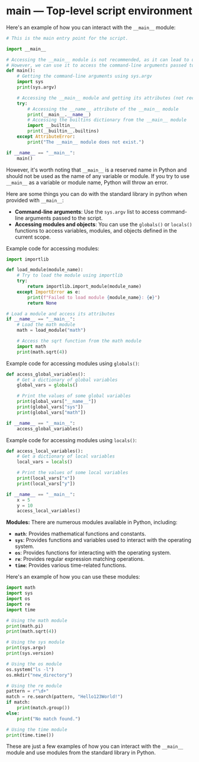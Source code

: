 # __main__ — Top-level script environment

Here's an example of how you can interact with the `__main__` module:
```python
# This is the main entry point for the script.

import __main__

# Accessing the __main__ module is not recommended, as it can lead to unexpected behavior.
# However, we can use it to access the command-line arguments passed to the script.
def main():
    # Getting the command-line arguments using sys.argv
    import sys
    print(sys.argv)

    # Accessing the __main__ module and getting its attributes (not recommended)
    try:
        # Accessing the __name__ attribute of the __main__ module
        print(__main__.__name__)
        # Accessing the builtins dictionary from the __main__ module
        import __builtin__
        print(__builtin__.builtins)
    except AttributeError:
        print("The __main__ module does not exist.")

if __name__ == "__main__":
    main()
```

However, it's worth noting that `__main__` is a reserved name in Python and should not be used as the name of any variable or module. If you try to use `__main__` as a variable or module name, Python will throw an error.

Here are some things you can do with the standard library in python when provided with `__main__`:

*   **Command-line arguments**: Use the `sys.argv` list to access command-line arguments passed to the script.
*   **Accessing modules and objects**: You can use the `globals()` or `locals()` functions to access variables, modules, and objects defined in the current scope.

Example code for accessing modules:
```python
import importlib

def load_module(module_name):
    # Try to load the module using importlib
    try:
        return importlib.import_module(module_name)
    except ImportError as e:
        print(f"Failed to load module {module_name}: {e}")
        return None

# Load a module and access its attributes
if __name__ == "__main__":
    # Load the math module
    math = load_module("math")

    # Access the sqrt function from the math module
    import math
    print(math.sqrt(4))
```

Example code for accessing modules using `globals()`:
```python
def access_global_variables():
    # Get a dictionary of global variables
    global_vars = globals()

    # Print the values of some global variables
    print(global_vars["__name__"])
    print(global_vars["sys"])
    print(global_vars["math"])

if __name__ == "__main__":
    access_global_variables()
```

Example code for accessing modules using `locals()`:
```python
def access_local_variables():
    # Get a dictionary of local variables
    local_vars = locals()

    # Print the values of some local variables
    print(local_vars["x"])
    print(local_vars["y"])

if __name__ == "__main__":
    x = 5
    y = 10
    access_local_variables()
```

**Modules:** There are numerous modules available in Python, including:

*   **`math`**: Provides mathematical functions and constants.
*   **`sys`**: Provides functions and variables used to interact with the operating system.
*   **`os`**: Provides functions for interacting with the operating system.
*   **`re`**: Provides regular expression matching operations.
*   **`time`**: Provides various time-related functions.

Here's an example of how you can use these modules:
```python
import math
import sys
import os
import re
import time

# Using the math module
print(math.pi)
print(math.sqrt(4))

# Using the sys module
print(sys.argv)
print(sys.version)

# Using the os module
os.system("ls -l")
os.mkdir("new_directory")

# Using the re module
pattern = r"\d+"
match = re.search(pattern, "Hello123World!")
if match:
    print(match.group())
else:
    print("No match found.")

# Using the time module
print(time.time())
```

These are just a few examples of how you can interact with the `__main__` module and use modules from the standard library in Python.
